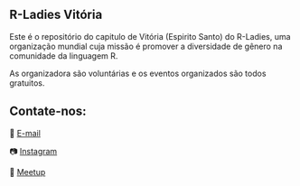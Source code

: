 ## R-Ladies Vitória

Este é o repositório do capitulo de Vitória (Espirito Santo) do R-Ladies, uma organização mundial cuja missão é promover a diversidade de gênero na comunidade da linguagem R.

As organizadora são voluntárias e os eventos organizados são todos gratuitos.

## Contate-nos:

📧 [E-mail](rladiesvix@gmail.com)

📷 [Instagram](https://www.instagram.com/rladiesvix)

📍 [Meetup](https://www.meetup.com/pt-BR/rladies-vitoria/)
